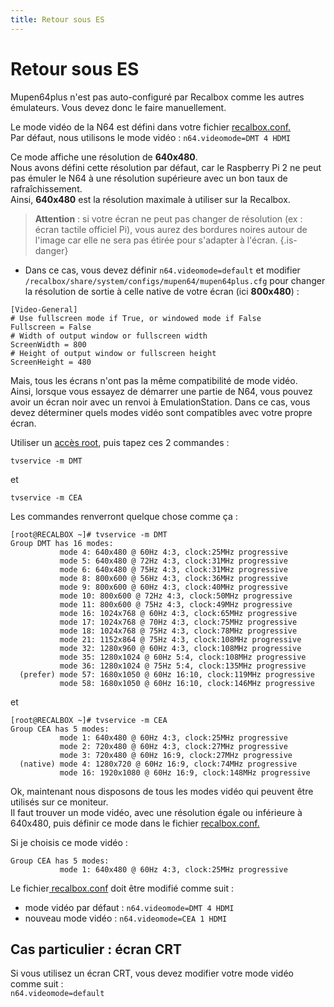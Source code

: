 ```yaml
---
title: Retour sous ES
---
```


# Retour sous ES

Mupen64plus n'est pas auto-configuré par Recalbox comme les autres émulateurs. Vous devez donc le faire manuellement.

Le mode vidéo de la N64 est défini dans votre fichier [recalbox.conf.](/v/francais/usage-basique/premieres-notions/le-fichier-recalbox.conf)  
Par défaut, nous utilisons le mode vidéo : `n64.videomode=DMT 4 HDMI`

Ce mode affiche une résolution de **640x480**.  
Nous avons défini cette résolution par défaut, car le Raspberry Pi 2 ne peut pas émuler le N64 à une résolution supérieure avec un bon taux de rafraîchissement.  
Ainsi, **640x480** est la résolution maximale à utiliser sur la Recalbox.


>**Attention** : si votre écran ne peut pas changer de résolution \(ex : écran tactile officiel Pi\), vous aurez des bordures noires autour de l'image car elle ne sera pas étirée pour s'adapter à l'écran.
{.is-danger}

* Dans ce cas, vous devez définir `n64.videomode=default` et modifier `/recalbox/share/system/configs/mupen64/mupen64plus.cfg` pour changer la résolution de sortie à celle native de votre écran \(ici **800x480**\) :

```text
[Video-General]
# Use fullscreen mode if True, or windowed mode if False
Fullscreen = False
# Width of output window or fullscreen width
ScreenWidth = 800
# Height of output window or fullscreen height
ScreenHeight = 480
```

Mais, tous les écrans n'ont pas la même compatibilité de mode vidéo.  
Ainsi, lorsque vous essayez de démarrer une partie de N64, vous pouvez avoir un écran noir avec un renvoi à EmulationStation. Dans ce cas, vous devez déterminer quels modes vidéo sont compatibles avec votre propre écran.  
  
Utiliser un [accès root](/v/francais/tutoriels/systeme/acces/acces-root-via-terminal), puis tapez ces 2 commandes :

`tvservice -m DMT`

et

`tvservice -m CEA`

Les commandes renverront quelque chose comme ça :

```text
[root@RECALBOX ~]# tvservice -m DMT
Group DMT has 16 modes:
           mode 4: 640x480 @ 60Hz 4:3, clock:25MHz progressive 
           mode 5: 640x480 @ 72Hz 4:3, clock:31MHz progressive 
           mode 6: 640x480 @ 75Hz 4:3, clock:31MHz progressive 
           mode 8: 800x600 @ 56Hz 4:3, clock:36MHz progressive 
           mode 9: 800x600 @ 60Hz 4:3, clock:40MHz progressive 
           mode 10: 800x600 @ 72Hz 4:3, clock:50MHz progressive 
           mode 11: 800x600 @ 75Hz 4:3, clock:49MHz progressive 
           mode 16: 1024x768 @ 60Hz 4:3, clock:65MHz progressive 
           mode 17: 1024x768 @ 70Hz 4:3, clock:75MHz progressive 
           mode 18: 1024x768 @ 75Hz 4:3, clock:78MHz progressive 
           mode 21: 1152x864 @ 75Hz 4:3, clock:108MHz progressive 
           mode 32: 1280x960 @ 60Hz 4:3, clock:108MHz progressive 
           mode 35: 1280x1024 @ 60Hz 5:4, clock:108MHz progressive 
           mode 36: 1280x1024 @ 75Hz 5:4, clock:135MHz progressive 
  (prefer) mode 57: 1680x1050 @ 60Hz 16:10, clock:119MHz progressive 
           mode 58: 1680x1050 @ 60Hz 16:10, clock:146MHz progressive 
```

et

```text
[root@RECALBOX ~]# tvservice -m CEA
Group CEA has 5 modes:
           mode 1: 640x480 @ 60Hz 4:3, clock:25MHz progressive 
           mode 2: 720x480 @ 60Hz 4:3, clock:27MHz progressive 
           mode 3: 720x480 @ 60Hz 16:9, clock:27MHz progressive 
  (native) mode 4: 1280x720 @ 60Hz 16:9, clock:74MHz progressive 
           mode 16: 1920x1080 @ 60Hz 16:9, clock:148MHz progressive 
```

Ok, maintenant nous disposons de tous les modes vidéo qui peuvent être utilisés sur ce moniteur.  
Il faut trouver un mode vidéo, avec une résolution égale ou inférieure à 640x480, puis définir ce mode dans le fichier [recalbox.conf.](/v/francais/usage-basique/premieres-notions/le-fichier-recalbox.conf)

Si je choisis ce mode vidéo :

```text
Group CEA has 5 modes:
           mode 1: 640x480 @ 60Hz 4:3, clock:25MHz progressive
```

Le fichier[ recalbox.conf](/v/francais/usage-basique/premieres-notions/le-fichier-recalbox.conf) doit être modifié comme suit :

* mode vidéo par défaut : `n64.videomode=DMT 4 HDMI`
* nouveau mode vidéo : `n64.videomode=CEA 1 HDMI`

## Cas particulier : écran CRT

Si vous utilisez un écran CRT, vous devez modifier votre mode vidéo comme suit :  
 `n64.videomode=default`

